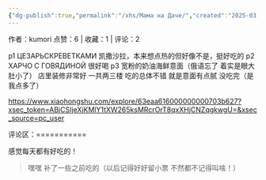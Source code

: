 ```yaml
---
{"dg-publish":true,"permalink":"/xhs/Мама на Даче/","created":"2025-03-17T22:33:44.714+08:00","updated":"2025-03-17T22:33:44.714+08:00"}
---
```


作者：kumori
点赞：6   |   收藏：1   |   评论：2

p1 ЦЕЗАРЬСКРЕВЕТКАМИ 凯撒沙拉，本来想点热的但好像不是，挺好吃的
p2 ХАРЧО С ГОВЯДИНОЙ 很好喝
p3 宽粉的奶油海鲜意面（俄语忘了 着实是眼大肚小了）
店里装修非常好 一共两三楼 吃的总体不错 就是意面有点腻 没吃完（是我点多了）

https://www.xiaohongshu.com/explore/63eaa616000000000703b627?xsec_token=ABjCSIjeXjKMlY1tXW265ksMRcrOrT8qxXHjCNZqgkwgU=&xsec_source=pc_user

评论区：===========

感觉每天都有好吃的！

> 嘿嘿 补了一些之前吃的（以后记得好好留小票 不然都不记得叫啥！）